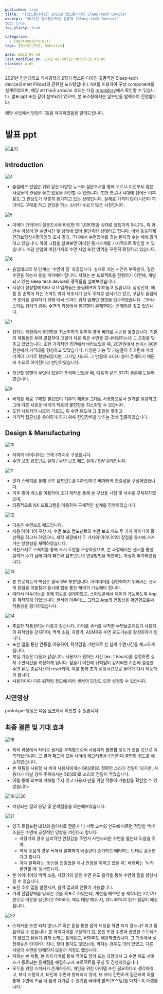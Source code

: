```yaml
---
published: true
title:  "[캡스톤디자인] 2021년 캡스톤디자인 Sleep-tech Device"
excerpt: "2021년 캡스톤디자인 출품작 (Sleep-tech Device)"
toc: true
toc_sticky: true

categories:
  - Capstone(project)
tags: [캡스톤디자인, Robotics]

date: 2022-06-30
last_modified_at: 2022-06-30T12:00:00-15:45:00
classes: wide
---
```


2021년 인천대학교 기계공학과 2학기 캡스톤 디자인 출품작인 Sleep-tech device(Smart Pillow)와 관련한 포스팅입니다.
NX를 이용하여 구성 component를 설계하였으며, 해당 stl file과 arduino 코드는 다음 [repository](https://github.com/sehooni/project-2021capstone)에서 확인할 수 있습니다.
발표 ppt 또한 같이 첨부되어 있으며, 본 포스팅에서는 일부만을 발췌하여 진행합니다.

해당 수업에서 당당히 1등을 차지하였음을 알려드립니다.


# 발표 ppt
![표지](https://user-images.githubusercontent.com/84653623/176606256-9537c17e-8c3e-495e-9d3c-efb2cd9feed8.png)

## Introduction
![4](https://user-images.githubusercontent.com/84653623/176606478-d8255ff5-3c50-4ae5-abd5-4bbe969013fa.png)
- 슬립테크 산업은 위와 같은 다양한 뉴스와 설문조사를 통해 코로나 이전부터 많은 사람들의 관심을 끌고 있음을 확인할 수 있습니다.
또한 코로나 시대에 접어든 이후로도 그 관심도가 꾸준히 증가하고 있는 상태입니다.
실제로 가격이 많이 나간다 하더라도 구매를 하고 펀딩을 하는 소비자 수요가 많은 시장입니다.

![5](https://user-images.githubusercontent.com/84653623/176606804-0bba21a1-4792-4051-8e4e-ad5446907aed.png)
- 이케아 코리아의 설문조사에 따르면 약 1,090명을 상대로 응답자의 54.2%, 즉 과반수 이상이 현 수면시간 및 상태에 있어 불만족한 상태라고 합니다.
이와 동등하게 건강보험심사평가원의 조사 결과, 국내에서 수면장애를 겪는 환자의 수는 매해 증가하고 있습니다.
위의 그림을 살펴보면 이러한 증가추세를 가시적으로 확인할 수 있습니다.
배달 산업과 마찬가지로 수면 사업 또한 영역을 꾸준히 확장하고 있습니다.

![6](https://user-images.githubusercontent.com/84653623/176607183-10e6185f-3b15-4c2f-8dda-18c39a97116f.png)
- 슬립테크의 첫 단계는 '수면의 질' 측정입니다. 실제로 자는 시간이 부족한지, 깊은 수면을 하는지 등을 파악해야 합니다.
저희는 본 프로젝트를 진행하기 이전에, 개발되고 있는 sleep tech device의 종류들을 살펴보았습니다.
- 시장이 성장함에 따라 각 IT업계들은 슬립테크에 뛰어들고 있습니다.
삼성전자, 애플 등 손목에 차는 스마트 워치 제조사가 선두 주자로 앞서가고 있고, 구글도 슬립테크 분야를 강화하기 위해 미국 스마트 워치 업체인 핏빗을 인수하였습니다.
그러나 스마트 워치의 경우, 수면의 과정에서 불편함이 존재한다는 문제점을 갖고 있습니다.

![7](https://user-images.githubusercontent.com/84653623/176607759-137f78bd-bee6-4b1f-8f1b-e119ad308bb7.png)
- 잠자는 과정에서 불편함을 최소화하기 위하여 결국 베개로 시선을 옮겼습니다.
기존의 제품들은 AI와 결합하여 코골이 치료 혹은 수면을 모니터링하는데 그 초점을 맞추고 있었습니다. 또한 가격적인 측면에서 바라보았을 때, 20만원에서 높게는 80만원선에서 가격대를 형성하고 있었습니다.
다양한 기능 및 기술들이 추가됨에 따라 가격이 고가로 형성되었지만, 고가일 지라도 그 만큼의 소비자 층이 존재하기 때문에 수요로 이어진다고 판단하였습니다.

- 개선할 방향이 무엇이 있을까 분석해 보았을 때, 다음과 같은 3가지 결론에 도달하였습니다.

![8](https://user-images.githubusercontent.com/84653623/176608390-7def09ff-c35c-4a15-9995-83a6125e7a26.png)
- 베개를 새로 구매할 필요없이 기존의 제품을 그대로 사용함으로서 원가를 절감하고, 그에 따른 새로운 베개의 적응의 불편함을 최소화할 수 있습니다.
- 또한 사용자의 니즈와 기호도, 즉 수면 유도에 그 초점을 맞추고
- 가격적 접근성을 용이하게 하기 위해 진입장벽을 낮추는 것에 집중하였습니다.

## Design & Manufacturing
![10](https://user-images.githubusercontent.com/84653623/176608781-7ad64041-ce58-43aa-8078-a5b5eb2f84e2.png)
- 저희의 아이디어는 크게 3가지로 구성됩니다.
- 수면 보조 컴포넌트 설계 / 수면 보조 패드 설계 / SW 설계입니다.

![11](https://user-images.githubusercontent.com/84653623/176609134-856806a0-25a0-414f-8251-6ea5309b93a0.png)
- 먼저 스케치를 통해 보조 컴포넌트를 디자인하고 베개와의 연결성을 구성하였습니다.
- 이후 종이 박스를 이용하여 초기 제작을 통해 본 구상을 시험 및 치수를 구체화하였으며,
- 최종적으로 NX 프로그램을 이용하여 구체적인 설계를 진행하였습니다.

![12](https://user-images.githubusercontent.com/84653623/176609349-a89ce364-691f-473d-91ce-05fdbfddfbb6.png)
- 다음은 수면보조 패드입니다.
- 처음 아이디어 구상 시, 수면 보조 컴포넌트와 수면 보조 패드 두 가지 아이디어 중 선택을 하고자 하였으나, 제작 과정에서 두 가지의 아이디어의 장점을 동시에 가져가는 방향성을 체택하였습니다.
- 마찬가지로 스케치를 통해 초기 도안을 구상하였으며, 본 과정에서는 센서를 통한 설계가 주가 됨에 따라 패드와 컴포넌트의 연결방법을 착안하는 과정이 추가되었습니다.

![13](https://user-images.githubusercontent.com/84653623/176609774-d62c744c-3f47-41af-bdc3-d9a40b18f1c1.png)
- 본 프로젝트의 핵심은 결국 SW 부분입니다.
아이디어를 실현화하기 위해서는 센서의 장점을 이용함과 동시에 앱을 통한 제어가 가능해야 합니다. 
- 따라서 아두이노를 통해 회로를 설계하였고, 스마트폰에서 제어가 가능하도록 App을 제작하게 되었습니다. 
센서와 아두이노, 그리고 App의 연동성을 확인함으로써 작동성을 평가하였습니다.

![14](https://user-images.githubusercontent.com/84653623/176611891-bfba8245-19db-4734-9810-d75f527d7868.PNG)
- 주요한 작동원리는 다음과 같습니다. 자이로 센서를 부착한 수면보조패드가 사용자의 뒤척임을 감지하여, 백색 소음, 자장가, ASMR등 수면 유도기능을 활성화하게 됩니다.
- 또한 앱을 통한 연동을 이용하여, 뒤척임을 기반으로 한 실제 수면시간을 체크하게 됩니다.
- 핵심 기능은 다음과 같습니다. 사용자가 원하는 시간 (ex: 1 hours)을 설정하면 실제 수면시간을 측정하게 됩니다. 잠들기 이전에 뒤척임이 감지되면 기존에 설정한 수면 유도 종료시간이 reset되며, 이를 통해 초기 설정시간으로 돌아가 다시 작동하게 됩니다.
- 사용자마다 다른 뒤척임 정도에 따라 센서의 민감도 또한 설정할 수 있습니다.

## 시연영상
prototype 영상은 다음 [링크](https://drive.google.com/file/d/1If-dDtX6Po11mYtOi9RPGe2aG0QJvM-Z/view?usp=sharing)에서 확인할 수 있습니다.

## 최종 결론 및 기대 효과
![18](https://user-images.githubusercontent.com/84653623/176613652-a9ff9d72-d990-4cce-9deb-6ad1ad1bdedd.png)
- 제작 과정에서 자이로 센서를 부착함으로써 사용자의 불편함 정도가 있을 것으로 예측되었습니다. 그 결과 패드와 모듈 사이에 메모리폼을 삽입하여 불편함 정도를 해소하였습니다.
- 본 제품을 사용할 시 베개 사용자에게는 66[dB]로 정확한 소리가 전달이 되지만, 사용자가 아닐 경우 주위에서는 56[dB]로 소리의 전달이 적었습니다.
- 이를 통해 외부에 피해를 주지 않고 사용자 만을 위한 작동이 가능함을 확인할 수 있었습니다.

![19](https://user-images.githubusercontent.com/84653623/176618316-a13920e8-40e4-4453-b9d2-05fdb6e23141.png)
![20](https://user-images.githubusercontent.com/84653623/176618420-8ac1102a-7e32-450f-8d30-3177603cecdc.png)
- 예상되는 질의 응답 및 문제점들을 의논해보았습니다.

![21](https://user-images.githubusercontent.com/84653623/176618621-353f35b9-2794-4d39-b644-f4f1f5cb2246.png)
- 영국 로햄프턴 대학의 음악치료 전문가 닉 피켓 교수의 연구에 따르면 적당한 백색 소음은 수면에 긍정적인 영향을 끼친다고 합니다. 
  - 자장가의 경우 심리적인 안정감을 주면서 자연스러운 수면을 돕는데 도움을 주며,
  - 백색 소음의 경우 뇌에서 알파파의 배출량이 증가하고 베타파는 반대로 감소한다고 합니다.
  - 이때 알파파는 '정신을 집중했을 때나 안정을 취하고 있을 때', 베타파는 '뇌가 불안할 때' 발생합니다.
- 본 아이디어의 백색 소음, 자장가와 같은 수면 유도 음악을 통해 수면의 질을 향상시킬 수 있습니다.
- 또한 추후 앱을 발전시켜, 음악 앱과의 연동이 가능합니다.
- 가격 진입장벽을 낮추는 것을 목표로 하였는데, 계산을 해보면 총 제작비는 22,170원으로 이윤을 남긴다고 하더라도 재료 대량 매수 시, 20~30%의 원가 절감이 예상됩니다.

![22](https://user-images.githubusercontent.com/84653623/176619604-12802b73-f3db-4f03-b742-5940c486f742.png)
- 스피커를 쓰면 되지 않느냐? 혹은 폰을 통한 음악 재생을 하면 되지 않느냐? 라고 말씀하실 수 있습니다. 본 아이디어를 구상하기 전, 본인 또한 수면과 관련한 스트레스가 많았고 잠들기 위해 노래도 틀어놓고, ASMR도 애용하였습니다.
그 과정에서 설정해놓은 타이머가 지나, 잠이 들지도 않았는데, 꺼지는 경우도 더러 있었고, 다른 사람의 수면을 방해하지 않을까 걱정도 했습니다.
- 저희는 본 제품, 본 아이디어를 통해 적어도 잠이 드는 과정에서 그 수면 유도 서비스가 종료되는 문제점을 해결하고자 프로젝트를 구상 및 진행하였습니다.
- 모두를 위한 스피커가 존재하듯이, 개인을 위한 아이템 또한 필요하다고 생각하였고, 보다 저렴하고, 타인의 수면에 방해되지 않게, 또 보다 간편하게 접근하여 이를 통해 수면에 조금 더 쉽게 다가갈 수 있기를 바라며 발표(포스팅)를 마치도록 하겠습니다.

